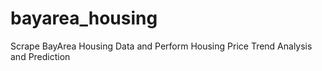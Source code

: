 # bayarea_housing
Scrape BayArea Housing Data and Perform Housing Price Trend Analysis and Prediction

